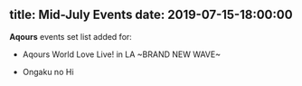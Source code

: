 title: Mid-July Events
date: 2019-07-15-18:00:00
---

**Aqours** events set list added for:

- Aqours World Love Live! in LA ~BRAND NEW WAVE~

- Ongaku no Hi
